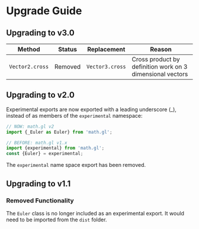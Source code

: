 # Upgrade Guide

## Upgrading to v3.0

| Method | Status | Replacement | Reason |
| --- | --- | --- | --- |
| `Vector2.cross` | Removed | `Vector3.cross` | Cross product by definition work on 3 dimensional vectors |

## Upgrading to v2.0

Experimental exports are now exported with a leading underscore (\_), instead of as members of the `experimental` namespace:

```js
// NOW: math.gl v2
import {_Euler as Euler} from 'math.gl';

// BEFORE: math.gl v1.x
import {experimental} from 'math.gl';
const {Euler} = experimental;
```

The `experimental` name space export has been removed.

## Upgrading to v1.1

### Removed Functionality

The `Euler` class is no longer included as an experimental export. It would need to be imported from the `dist` folder.
